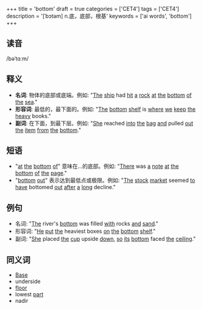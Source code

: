 +++
title = 'bottom'
draft = true
categories = ['CET4']
tags = ['CET4']
description = '[ˈbɔtəm] n.底，底部，根基'
keywords = ['ai words', 'bottom']
+++

## 读音
/bəˈtɑːm/

## 释义
- **名词**: 物体的底部或底端。例如: "[The](/post/the/) [ship](/post/ship/) had [hit](/post/hit/) [a](/post/a/) [rock](/post/rock/) [at](/post/at/) [the](/post/the/) [bottom](/post/bottom/) [of](/post/of/) [the](/post/the/) [sea](/post/sea/)."
- **形容词**: 最低的，最下面的。例如: "[The](/post/the/) [bottom](/post/bottom/) [shelf](/post/shelf/) is [where](/post/where/) [we](/post/we/) [keep](/post/keep/) [the](/post/the/) [heavy](/post/heavy/) books."
- **副词**: 在下面，到最下层。例如: "[She](/post/she/) reached [into](/post/into/) [the](/post/the/) [bag](/post/bag/) [and](/post/and/) pulled [out](/post/out/) [the](/post/the/) [item](/post/item/) [from](/post/from/) [the](/post/the/) [bottom](/post/bottom/)."

## 短语
- "[at](/post/at/) [the](/post/the/) [bottom](/post/bottom/) [of](/post/of/)" 意味在…的底部。例如: "[There](/post/there/) was [a](/post/a/) [note](/post/note/) [at](/post/at/) [the](/post/the/) [bottom](/post/bottom/) [of](/post/of/) [the](/post/the/) [page](/post/page/)."
- "[bottom](/post/bottom/) [out](/post/out/)" 表示达到最低点或极限。例如: "[The](/post/the/) [stock](/post/stock/) [market](/post/market/) seemed [to](/post/to/) [have](/post/have/) bottomed [out](/post/out/) [after](/post/after/) [a](/post/a/) [long](/post/long/) decline."

## 例句
- 名词: "[The](/post/the/) river's [bottom](/post/bottom/) was filled [with](/post/with/) rocks [and](/post/and/) [sand](/post/sand/)."
- 形容词: "[He](/post/he/) [put](/post/put/) [the](/post/the/) heaviest boxes [on](/post/on/) [the](/post/the/) [bottom](/post/bottom/) [shelf](/post/shelf/)."
- 副词: "[She](/post/she/) placed [the](/post/the/) [cup](/post/cup/) upside [down](/post/down/), [so](/post/so/) [its](/post/its/) [bottom](/post/bottom/) faced [the](/post/the/) [ceiling](/post/ceiling/)."

## 同义词
- [Base](/post/base/)
- underside
- [floor](/post/floor/)
- lowest [part](/post/part/)
- nadir
